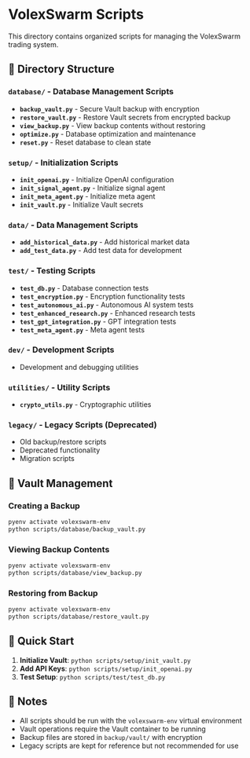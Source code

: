# VolexSwarm Scripts

This directory contains organized scripts for managing the VolexSwarm trading system.

## 📁 Directory Structure

### `database/` - Database Management Scripts
- **`backup_vault.py`** - Secure Vault backup with encryption
- **`restore_vault.py`** - Restore Vault secrets from encrypted backup
- **`view_backup.py`** - View backup contents without restoring
- **`optimize.py`** - Database optimization and maintenance
- **`reset.py`** - Reset database to clean state

### `setup/` - Initialization Scripts
- **`init_openai.py`** - Initialize OpenAI configuration
- **`init_signal_agent.py`** - Initialize signal agent
- **`init_meta_agent.py`** - Initialize meta agent
- **`init_vault.py`** - Initialize Vault secrets

### `data/` - Data Management Scripts
- **`add_historical_data.py`** - Add historical market data
- **`add_test_data.py`** - Add test data for development

### `test/` - Testing Scripts
- **`test_db.py`** - Database connection tests
- **`test_encryption.py`** - Encryption functionality tests
- **`test_autonomous_ai.py`** - Autonomous AI system tests
- **`test_enhanced_research.py`** - Enhanced research tests
- **`test_gpt_integration.py`** - GPT integration tests
- **`test_meta_agent.py`** - Meta agent tests

### `dev/` - Development Scripts
- Development and debugging utilities

### `utilities/` - Utility Scripts
- **`crypto_utils.py`** - Cryptographic utilities

### `legacy/` - Legacy Scripts (Deprecated)
- Old backup/restore scripts
- Deprecated functionality
- Migration scripts

## 🔐 Vault Management

### Creating a Backup
```bash
pyenv activate volexswarm-env
python scripts/database/backup_vault.py
```

### Viewing Backup Contents
```bash
pyenv activate volexswarm-env
python scripts/database/view_backup.py
```

### Restoring from Backup
```bash
pyenv activate volexswarm-env
python scripts/database/restore_vault.py
```

## 🚀 Quick Start

1. **Initialize Vault**: `python scripts/setup/init_vault.py`
2. **Add API Keys**: `python scripts/setup/init_openai.py`
3. **Test Setup**: `python scripts/test/test_db.py`

## 📝 Notes

- All scripts should be run with the `volexswarm-env` virtual environment
- Vault operations require the Vault container to be running
- Backup files are stored in `backup/vault/` with encryption
- Legacy scripts are kept for reference but not recommended for use 
